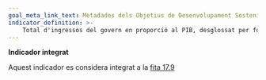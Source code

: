 ```yaml
---
goal_meta_link_text: Metadades dels Objetius de Desenvolupament Sostenible de les Nacions Unides (pdf 894kB)
indicator_definition: >- 
    Total d'ingressos del govern en proporció al PIB, desglossat per font.
---
```

**Indicador integrat**

Aquest indicador es considera integrat a la [fita 17.9](/17)